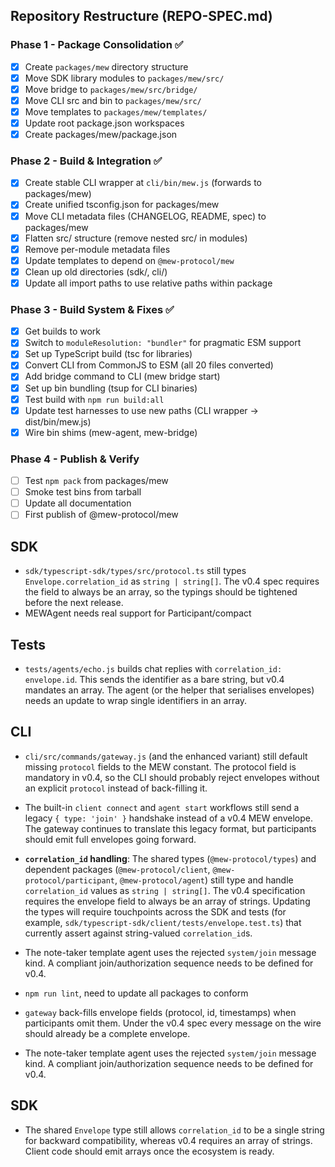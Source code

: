 
## Repository Restructure (REPO-SPEC.md)

### Phase 1 - Package Consolidation ✅
- [x] Create `packages/mew` directory structure
- [x] Move SDK library modules to `packages/mew/src/`
- [x] Move bridge to `packages/mew/src/bridge/`
- [x] Move CLI src and bin to `packages/mew/src/`
- [x] Move templates to `packages/mew/templates/`
- [x] Update root package.json workspaces
- [x] Create packages/mew/package.json

### Phase 2 - Build & Integration ✅
- [x] Create stable CLI wrapper at `cli/bin/mew.js` (forwards to packages/mew)
- [x] Create unified tsconfig.json for packages/mew
- [x] Move CLI metadata files (CHANGELOG, README, spec) to packages/mew
- [x] Flatten src/ structure (remove nested src/ in modules)
- [x] Remove per-module metadata files
- [x] Update templates to depend on `@mew-protocol/mew`
- [x] Clean up old directories (sdk/, cli/)
- [x] Update all import paths to use relative paths within package

### Phase 3 - Build System & Fixes ✅
- [x] Get builds to work
- [x] Switch to `moduleResolution: "bundler"` for pragmatic ESM support
- [x] Set up TypeScript build (tsc for libraries)
- [x] Convert CLI from CommonJS to ESM (all 20 files converted)
- [x] Add bridge command to CLI (mew bridge start)
- [x] Set up bin bundling (tsup for CLI binaries)
- [x] Test build with `npm run build:all`
- [x] Update test harnesses to use new paths (CLI wrapper → dist/bin/mew.js)
- [x] Wire bin shims (mew-agent, mew-bridge)

### Phase 4 - Publish & Verify
- [ ] Test `npm pack` from packages/mew
- [ ] Smoke test bins from tarball
- [ ] Update all documentation
- [ ] First publish of @mew-protocol/mew

## SDK
- `sdk/typescript-sdk/types/src/protocol.ts` still types `Envelope.correlation_id` as `string | string[]`. The v0.4 spec requires the field to always be an array, so the typings should be tightened before the next release.
- MEWAgent needs real support for Participant/compact

## Tests
- `tests/agents/echo.js` builds chat replies with `correlation_id: envelope.id`. This sends the identifier as a bare string, but v0.4 mandates an array. The agent (or the helper that serialises envelopes) needs an update to wrap single identifiers in an array.

## CLI
- `cli/src/commands/gateway.js` (and the enhanced variant) still default missing `protocol` fields to the MEW constant. The protocol field is mandatory in v0.4, so the CLI should probably reject envelopes without an explicit `protocol` instead of back-filling it.

- The built-in `client connect` and `agent start` workflows still send a legacy `{ type: 'join' }` handshake instead of a v0.4 MEW envelope. The gateway continues to translate this legacy format, but participants should emit full envelopes going forward.
- **`correlation_id` handling**: The shared types (`@mew-protocol/types`) and dependent packages (`@mew-protocol/client`, `@mew-protocol/participant`, `@mew-protocol/agent`) still type and handle `correlation_id` values as `string | string[]`. The v0.4 specification requires the envelope field to always be an array of strings. Updating the types will require touchpoints across the SDK and tests (for example, `sdk/typescript-sdk/client/tests/envelope.test.ts`) that currently assert against string-valued `correlation_id`s.
- The note-taker template agent uses the rejected `system/join` message kind. A compliant join/authorization sequence needs to be defined for v0.4.
- `npm run lint`, need to update all packages to conform
- `gateway` back-fills envelope fields (protocol, id, timestamps) when participants omit them. Under the v0.4 spec every message on the wire should already be a complete envelope.
- The note-taker template agent uses the rejected `system/join` message kind. A compliant join/authorization sequence needs to be defined for v0.4.

## SDK
- The shared `Envelope` type still allows `correlation_id` to be a single string for backward compatibility, whereas v0.4 requires an array of strings. Client code should emit arrays once the ecosystem is ready.


